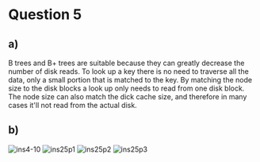 # Question 5

## a)
B trees and B+ trees are suitable because they can greatly decrease the number of disk reads. To look up a key there is no need to traverse all the data, only a small portion that is matched to the key.
By matching the node size to the disk blocks a look up only needs to read from one disk block. The node size can also match the dick cache size, and therefore in many cases it'll not read from the actual disk.

## b)
![ins4-10](https://octodex.github.com/images/yaktocat.png)
![ins25p1](https://octodex.github.com/images/yaktocat.png)
![ins25p2](https://octodex.github.com/images/yaktocat.png)
![ins25p3](https://octodex.github.com/images/yaktocat.png)
